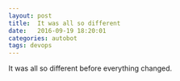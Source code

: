 ```yaml
---
layout: post
title:  It was all so different
date:   2016-09-19 18:20:01
categories: autobot
tags: devops
---
```


It was all so different before everything changed.
